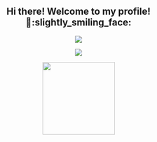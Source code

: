 <h2 align='center'>
Hi there! Welcome to my profile! 👋:slightly_smiling_face:
</h2>
<p align="center">
 <a href="https://www.linkedin.com/in/priscila-silva-8bb1565a/" >
  <img src="https://img.shields.io/badge/LinkedIn-0077B5?style=for-the-badge&logo=linkedin&logoColor=white" />
 </a>
</p>
<p align='center'>
<img src='https://github-readme-stats.vercel.app/api/top-langs/?username=prgalhardo&langs_count=8'>
</p>
<p align="center"> 
 
  <a href="https://www.codewars.com/users/prgalhardo" target="_blank">
    <img width="165" src="https://www.codewars.com/users/prgalhardo/badges/micro" />
  </a>
  
</p>

